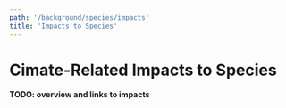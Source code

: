```yaml
---
path: '/background/species/impacts'
title: 'Impacts to Species'
---
```


# Cimate-Related Impacts to Species

**TODO: overview and links to impacts**

